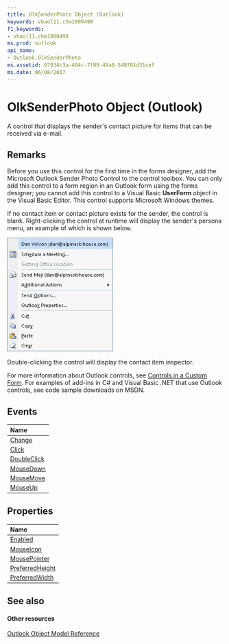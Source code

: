```yaml
---
title: OlkSenderPhoto Object (Outlook)
keywords: vbaol11.chm1000498
f1_keywords:
- vbaol11.chm1000498
ms.prod: outlook
api_name:
- Outlook.OlkSenderPhoto
ms.assetid: 07934c3a-404c-7f99-49a8-540701d31cef
ms.date: 06/08/2017
---
```



# OlkSenderPhoto Object (Outlook)

A control that displays the sender's contact picture for items that can be received via e-mail.


## Remarks

Before you use this control for the first time in the forms designer, add the Microsoft Outlook Sender Photo Control to the control toolbox. You can only add this control to a form region in an Outlook form using the forms designer; you cannot add this control to a Visual Basic  **UserForm** object in the Visual Basic Editor. This control supports Microsoft Windows themes.

If no contact item or contact picture exists for the sender, the control is blank. Right-clicking the control at runtime will display the sender's persona menu, an example of which is shown below.


![Sender menu](images/olSenderMenu_ZA10120533.gif)



Double-clicking the control will display the contact item inspector.

For more information about Outlook controls, see [Controls in a Custom Form](http://msdn.microsoft.com/library/fcba1b34-c526-5d01-8644-cb8852bd2348%28Office.15%29.aspx). For examples of add-ins in C# and Visual Basic .NET that use Outlook controls, see code sample downloads on MSDN. 


## Events



|**Name**|
|:-----|
|[Change](Outlook.OlkSenderPhoto.Change.md)|
|[Click](Outlook.OlkSenderPhoto.Click.md)|
|[DoubleClick](Outlook.OlkSenderPhoto.DoubleClick.md)|
|[MouseDown](Outlook.OlkSenderPhoto.MouseDown.md)|
|[MouseMove](Outlook.OlkSenderPhoto.MouseMove.md)|
|[MouseUp](Outlook.OlkSenderPhoto.MouseUp.md)|

## Properties



|**Name**|
|:-----|
|[Enabled](Outlook.OlkSenderPhoto.Enabled.md)|
|[MouseIcon](Outlook.OlkSenderPhoto.MouseIcon.md)|
|[MousePointer](Outlook.OlkSenderPhoto.MousePointer.md)|
|[PreferredHeight](Outlook.OlkSenderPhoto.PreferredHeight.md)|
|[PreferredWidth](Outlook.OlkSenderPhoto.PreferredWidth.md)|

## See also


#### Other resources


[Outlook Object Model Reference](http://msdn.microsoft.com/library/73221b13-d8d8-99b8-3394-b95dbbfd5ddc%28Office.15%29.aspx)
